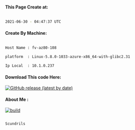 
   
#### This Page Create at:

```bash

2021-06-30 - 04:47:37 UTC

```

#### Create By Machine:

```bash

Host Name : fv-az80-108

platform  : Linux-5.8.0-1033-azure-x86_64-with-glibc2.31

Ip Local  : 10.1.0.237

```
#### Download This code Here:

[![GitHub release (latest by date)](https://img.shields.io/github/v/release/Scundrils/Jar-Build?style=for-the-badge&label=Download)](https://github.com/Scundrils/Jar-Build/releases) 

</p> 

#### About Me :

[![build](https://github.com/Scundrils/Jar-Build/actions/workflows/build.yml/badge.svg)](https://github.com/Scundrils/Jar-Build/actions/workflows/build.yml)

```bash

Scundrils

```

